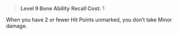 > **Level 9 Bone Ability**
> **Recall Cost:** 1

When you have 2 or fewer Hit Points unmarked, you don’t take Minor damage.
